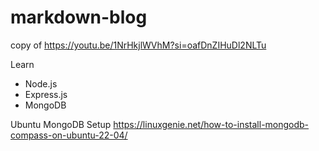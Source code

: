 # markdown-blog

copy of https://youtu.be/1NrHkjlWVhM?si=oafDnZIHuDl2NLTu

Learn

- Node.js
- Express.js
- MongoDB

Ubuntu MongoDB Setup
https://linuxgenie.net/how-to-install-mongodb-compass-on-ubuntu-22-04/